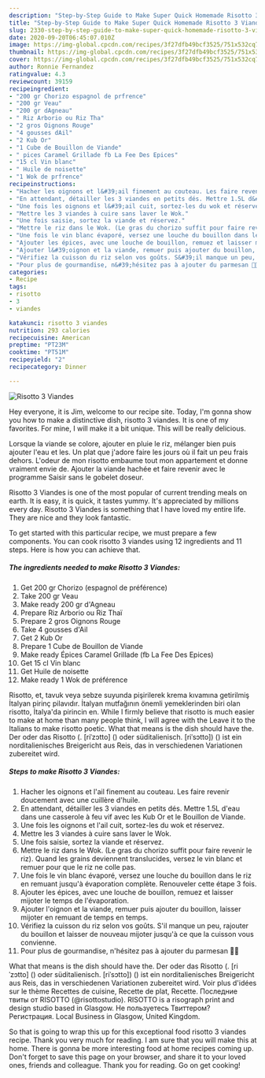 ```yaml
---
description: "Step-by-Step Guide to Make Super Quick Homemade Risotto 3 Viandes"
title: "Step-by-Step Guide to Make Super Quick Homemade Risotto 3 Viandes"
slug: 2330-step-by-step-guide-to-make-super-quick-homemade-risotto-3-viandes
date: 2020-09-20T06:45:07.010Z
image: https://img-global.cpcdn.com/recipes/3f27dfb49bcf3525/751x532cq70/risotto-3-viandes-photo-principale-de-la-recette.jpg
thumbnail: https://img-global.cpcdn.com/recipes/3f27dfb49bcf3525/751x532cq70/risotto-3-viandes-photo-principale-de-la-recette.jpg
cover: https://img-global.cpcdn.com/recipes/3f27dfb49bcf3525/751x532cq70/risotto-3-viandes-photo-principale-de-la-recette.jpg
author: Ronnie Fernandez
ratingvalue: 4.3
reviewcount: 39159
recipeingredient:
- "200 gr Chorizo espagnol de prfrence"
- "200 gr Veau"
- "200 gr dAgneau"
- " Riz Arborio ou Riz Tha"
- "2 gros Oignons Rouge"
- "4 gousses dAil"
- "2 Kub Or"
- "1 Cube de Bouillon de Viande"
- " pices Caramel Grillade fb La Fee Des Epices"
- "15 cl Vin blanc"
- " Huile de noisette"
- "1 Wok de prfrence"
recipeinstructions:
- "Hacher les oignons et l&#39;ail finement au couteau. Les faire revenir doucement avec une cuillère d&#39;huile."
- "En attendant, détailler les 3 viandes en petits dés. Mettre 1.5L d&#39;eau dans une casserole à feu vif avec les Kub Or et le Bouillon de Viande."
- "Une fois les oignons et l&#39;ail cuit, sortez-les du wok et réservez."
- "Mettre les 3 viandes à cuire sans laver le Wok."
- "Une fois saisie, sortez la viande et réservez."
- "Mettre le riz dans le Wok. (Le gras du chorizo suffit pour faire revenir le riz). Quand les grains deviennent translucides, versez le vin blanc et remuer pour que le riz ne colle pas."
- "Une fois le vin blanc évaporé, versez une louche du bouillon dans le riz en remuant jusqu&#39;à évaporation complète. Renouveler cette étape 3 fois."
- "Ajouter les épices, avec une louche de bouillon, remuez et laisser mijoter le temps de l&#39;évaporation."
- "Ajouter l&#39;oignon et la viande, remuer puis ajouter du bouillon, laisser mijoter en remuant de temps en temps."
- "Vérifiez la cuisson du riz selon vos goûts. S&#39;il manque un peu, rajouter du bouillon et laisser de nouveau mijoter jusqu&#39;à ce que la cuisson vous convienne."
- "Pour plus de gourmandise, n&#39;hésitez pas à ajouter du parmesan 🤫🤪"
categories:
- Recipe
tags:
- risotto
- 3
- viandes

katakunci: risotto 3 viandes 
nutrition: 293 calories
recipecuisine: American
preptime: "PT23M"
cooktime: "PT51M"
recipeyield: "2"
recipecategory: Dinner

---
```



![Risotto 3 Viandes](https://img-global.cpcdn.com/recipes/3f27dfb49bcf3525/751x532cq70/risotto-3-viandes-photo-principale-de-la-recette.jpg)

Hey everyone, it is Jim, welcome to our recipe site. Today, I'm gonna show you how to make a distinctive dish, risotto 3 viandes. It is one of my favorites. For mine, I will make it a bit unique. This will be really delicious.

Lorsque la viande se colore, ajouter en pluie le riz, mélanger bien puis ajouter l&#39;eau et les. Un plat que j&#39;adore faire les jours où il fait un peu frais dehors. L&#39;odeur de mon risotto embaume tout mon appartement et donne vraiment envie de. Ajouter la viande hachée et faire revenir avec le programme Saisir sans le gobelet doseur.

Risotto 3 Viandes is one of the most popular of current trending meals on earth. It is easy, it is quick, it tastes yummy. It's appreciated by millions every day. Risotto 3 Viandes is something that I have loved my entire life. They are nice and they look fantastic.


To get started with this particular recipe, we must prepare a few components. You can cook risotto 3 viandes using 12 ingredients and 11 steps. Here is how you can achieve that.

<!--inarticleads1-->

##### The ingredients needed to make Risotto 3 Viandes:

1. Get 200 gr Chorizo (espagnol de préférence)
1. Take 200 gr Veau
1. Make ready 200 gr d&#39;Agneau
1. Prepare  Riz Arborio ou Riz Thaï
1. Prepare 2 gros Oignons Rouge
1. Take 4 gousses d&#39;Ail
1. Get 2 Kub Or
1. Prepare 1 Cube de Bouillon de Viande
1. Make ready  Épices Caramel Grillade (fb La Fee Des Epices)
1. Get 15 cl Vin blanc
1. Get  Huile de noisette
1. Make ready 1 Wok de préférence


Risotto, et, tavuk veya sebze suyunda pişirilerek krema kıvamına getirilmiş İtalyan pirinç pilavıdır. İtalyan mutfağının önemli yemeklerinden biri olan risotto, İtalya&#39;da pirincin en. While I firmly believe that risotto is much easier to make at home than many people think, I will agree with the Leave it to the Italians to make risotto poetic. What that means is the dish should have the. Der oder das Risotto (. [riˈzɔtto] () oder süditalienisch. [riˈsɔtto]) () ist ein norditalienisches Breigericht aus Reis, das in verschiedenen Variationen zubereitet wird. 

<!--inarticleads2-->

##### Steps to make Risotto 3 Viandes:

1. Hacher les oignons et l&#39;ail finement au couteau. Les faire revenir doucement avec une cuillère d&#39;huile.
1. En attendant, détailler les 3 viandes en petits dés. Mettre 1.5L d&#39;eau dans une casserole à feu vif avec les Kub Or et le Bouillon de Viande.
1. Une fois les oignons et l&#39;ail cuit, sortez-les du wok et réservez.
1. Mettre les 3 viandes à cuire sans laver le Wok.
1. Une fois saisie, sortez la viande et réservez.
1. Mettre le riz dans le Wok. (Le gras du chorizo suffit pour faire revenir le riz). Quand les grains deviennent translucides, versez le vin blanc et remuer pour que le riz ne colle pas.
1. Une fois le vin blanc évaporé, versez une louche du bouillon dans le riz en remuant jusqu&#39;à évaporation complète. Renouveler cette étape 3 fois.
1. Ajouter les épices, avec une louche de bouillon, remuez et laisser mijoter le temps de l&#39;évaporation.
1. Ajouter l&#39;oignon et la viande, remuer puis ajouter du bouillon, laisser mijoter en remuant de temps en temps.
1. Vérifiez la cuisson du riz selon vos goûts. S&#39;il manque un peu, rajouter du bouillon et laisser de nouveau mijoter jusqu&#39;à ce que la cuisson vous convienne.
1. Pour plus de gourmandise, n&#39;hésitez pas à ajouter du parmesan 🤫🤪


What that means is the dish should have the. Der oder das Risotto (. [riˈzɔtto] () oder süditalienisch. [riˈsɔtto]) () ist ein norditalienisches Breigericht aus Reis, das in verschiedenen Variationen zubereitet wird. Voir plus d&#39;idées sur le thème Recettes de cuisine, Recette de plat, Recette. Последние твиты от RISOTTO (@risottostudio). RISOTTO is a risograph print and design studio based in Glasgow. Не пользуетесь Твиттером? Регистрация. Local Business in Glasgow, United Kingdom. 

So that is going to wrap this up for this exceptional food risotto 3 viandes recipe. Thank you very much for reading. I am sure that you will make this at home. There is gonna be more interesting food at home recipes coming up. Don't forget to save this page on your browser, and share it to your loved ones, friends and colleague. Thank you for reading. Go on get cooking!
